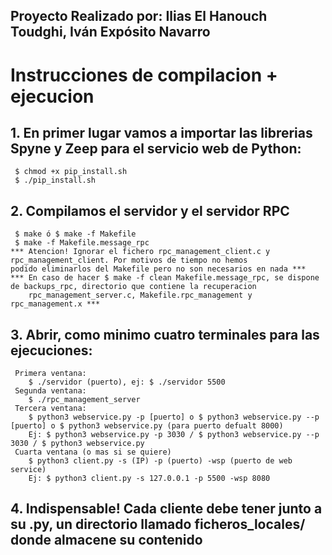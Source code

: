## Proyecto Realizado por: Ilias El Hanouch Toudghi, Iván Expósito Navarro
# Instrucciones de compilacion + ejecucion

## 1. En primer lugar vamos a importar las librerias Spyne y Zeep para el servicio web de Python:
     $ chmod +x pip_install.sh
     $ ./pip_install.sh

## 2. Compilamos el servidor y el servidor RPC
     $ make ó $ make -f Makefile
     $ make -f Makefile.message_rpc
    *** Atencion! Ignorar el fichero rpc_management_client.c y rpc_management_client. Por motivos de tiempo no hemos
    podido eliminarlos del Makefile pero no son necesarios en nada ***
    *** En caso de hacer $ make -f clean Makefile.message_rpc, se dispone de backups_rpc, directorio que contiene la recuperacion
        rpc_management_server.c, Makefile.rpc_management y rpc_management.x ***

## 3. Abrir, como minimo cuatro terminales para las ejecuciones:
     Primera ventana:
        $ ./servidor (puerto), ej: $ ./servidor 5500
     Segunda ventana:
        $ ./rpc_management_server
     Tercera ventana:
        $ python3 webservice.py -p [puerto] o $ python3 webservice.py --p [puerto] o $ python3 webservice.py (para puerto defualt 8000)
        Ej: $ python3 webservice.py -p 3030 / $ python3 webservice.py --p 3030 / $ python3 webservice.py
     Cuarta ventana (o mas si se quiere)
        $ python3 client.py -s (IP) -p (puerto) -wsp (puerto de web service)
        Ej: $ python3 client.py -s 127.0.0.1 -p 5500 -wsp 8080

## 4. Indispensable! Cada cliente debe tener junto a su .py, un directorio llamado ficheros_locales/ donde almacene su contenido
